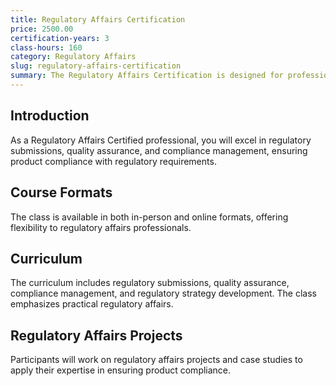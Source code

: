 ```yaml
---
title: Regulatory Affairs Certification
price: 2500.00
certification-years: 3
class-hours: 160
category: Regulatory Affairs
slug: regulatory-affairs-certification
summary: The Regulatory Affairs Certification is designed for professionals in regulatory affairs and compliance roles. This comprehensive class covers regulatory submissions, quality assurance, and compliance management. It equips candidates with the skills needed to navigate regulatory requirements and ensure product compliance.
---
```


## Introduction

As a Regulatory Affairs Certified professional, you will excel in regulatory submissions, quality assurance, and compliance management, ensuring product compliance with regulatory requirements.

## Course Formats

The class is available in both in-person and online formats, offering flexibility to regulatory affairs professionals.

## Curriculum

The curriculum includes regulatory submissions, quality assurance, compliance management, and regulatory strategy development. The class emphasizes practical regulatory affairs.

## Regulatory Affairs Projects

Participants will work on regulatory affairs projects and case studies to apply their expertise in ensuring product compliance.

